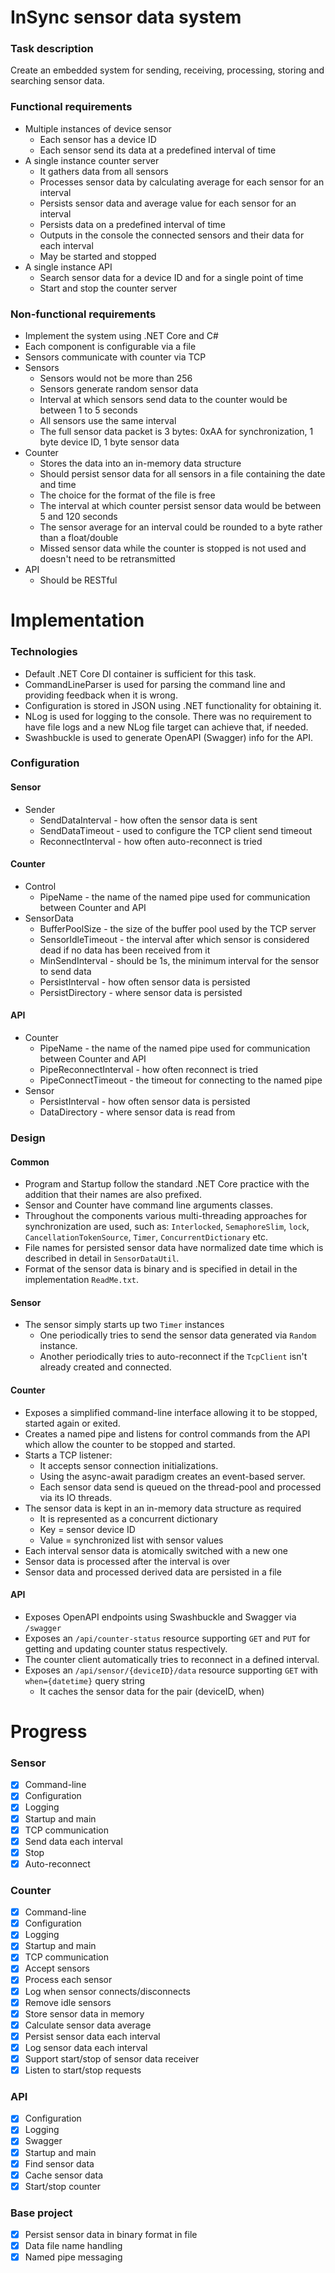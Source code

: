 # InSync sensor data system

### Task description

Create an embedded system for sending, receiving, processing, storing and searching sensor data.

### Functional requirements

* Multiple instances of device sensor
  - Each sensor has a device ID
  - Each sensor send its data at a predefined interval of time
* A single instance counter server
  - It gathers data from all sensors
  - Processes sensor data by calculating average for each sensor for an interval
  - Persists sensor data and average value for each sensor for an interval
  - Persists data on a predefined interval of time
  - Outputs in the console the connected sensors and their data for each interval
  - May be started and stopped
* A single instance API
  - Search sensor data for a device ID and for a single point of time
  - Start and stop the counter server

### Non-functional requirements

* Implement the system using .NET Core and C#
* Each component is configurable via a file
* Sensors communicate with counter via TCP
* Sensors
  - Sensors would not be more than 256
  - Sensors generate random sensor data
  - Interval at which sensors send data to the counter would be between 1 to 5 seconds
  - All sensors use the same interval
  - The full sensor data packet is 3 bytes: 0xAA for synchronization, 1 byte device ID, 1 byte sensor data
* Counter
  - Stores the data into an in-memory data structure
  - Should persist sensor data for all sensors in a file containing the date and time
  - The choice for the format of the file is free
  - The interval at which counter persist sensor data would be between 5 and 120 seconds
  - The sensor average for an interval could be rounded to a byte rather than a float/double
  - Missed sensor data while the counter is stopped is not used and doesn't need to be retransmitted
* API
  - Should be RESTful

# Implementation

### Technologies

* Default .NET Core DI container is sufficient for this task.
* CommandLineParser is used for parsing the command line and providing feedback when it is wrong.
* Configuration is stored in JSON using .NET functionality for obtaining it.
* NLog is used for logging to the console. There was no requirement to have file logs and a new NLog file target can achieve that, if needed.
* Swashbuckle is used to generate OpenAPI (Swagger) info for the API.

### Configuration

#### Sensor

* Sender
  - SendDataInterval - how often the sensor data is sent
  - SendDataTimeout - used to configure the TCP client send timeout
  - ReconnectInterval - how often auto-reconnect is tried

#### Counter

* Control
  - PipeName - the name of the named pipe used for communication between Counter and API
* SensorData
  - BufferPoolSize - the size of the buffer pool used by the TCP server
  - SensorIdleTimeout - the interval after which sensor is considered dead if no data has been received from it
  - MinSendInterval - should be 1s, the minimum interval for the sensor to send data
  - PersistInterval - how often sensor data is persisted
  - PersistDirectory - where sensor data is persisted

#### API

* Counter
  - PipeName - the name of the named pipe used for communication between Counter and API
  - PipeReconnectInterval - how often reconnect is tried
  - PipeConnectTimeout - the timeout for connecting to the named pipe
* Sensor
  - PersistInterval - how often sensor data is persisted
  - DataDirectory - where sensor data is read from

### Design

#### Common

* Program and Startup follow the standard .NET Core practice with the addition that their names are also prefixed.
* Sensor and Counter have command line arguments classes.
* Throughout the components various multi-threading approaches for synchronization are used, such as: `Interlocked`, `SemaphoreSlim`, `lock`, `CancellationTokenSource`, `Timer`, `ConcurrentDictionary` etc.
* File names for persisted sensor data have normalized date time which is described in detail in `SensorDataUtil`.
* Format of the sensor data is binary and is specified in detail in the implementation `ReadMe.txt`.

#### Sensor

* The sensor simply starts up two `Timer` instances
  - One periodically tries to send the sensor data generated via `Random` instance.
  - Another periodically tries to auto-reconnect if the `TcpClient` isn't already created and connected.

#### Counter

* Exposes a simplified command-line interface allowing it to be stopped, started again or exited.
* Creates a named pipe and listens for control commands from the API which allow the counter to be stopped and started.
* Starts a TCP listener:
  - It accepts sensor connection initializations.
  - Using the async-await paradigm creates an event-based server.
  - Each sensor data send is queued on the thread-pool and processed via its IO threads.
* The sensor data is kept in an in-memory data structure as required
  - It is represented as a concurrent dictionary
  - Key = sensor device ID
  - Value = synchronized list with sensor values
* Each interval sensor data is atomically switched with a new one
* Sensor data is processed after the interval is over
* Sensor data and processed derived data are persisted in a file

#### API

* Exposes OpenAPI endpoints using Swashbuckle and Swagger via `/swagger`
* Exposes an `/api/counter-status` resource supporting `GET` and `PUT` for getting and updating counter status respectively.
* The counter client automatically tries to reconnect in a defined interval.
* Exposes an `/api/sensor/{deviceID}/data` resource supporting `GET` with `when={datetime}` query string
  - It caches the sensor data for the pair (deviceID, when)

# Progress

### Sensor

* [x] Command-line
* [x] Configuration
* [x] Logging
* [x] Startup and main
* [x] TCP communication
* [x] Send data each interval
* [x] Stop
* [x] Auto-reconnect

### Counter

* [x] Command-line
* [x] Configuration
* [x] Logging
* [x] Startup and main
* [x] TCP communication
* [x] Accept sensors
* [x] Process each sensor
* [x] Log when sensor connects/disconnects
* [x] Remove idle sensors
* [x] Store sensor data in memory
* [x] Calculate sensor data average
* [x] Persist sensor data each interval
* [x] Log sensor data each interval
* [x] Support start/stop of sensor data receiver
* [x] Listen to start/stop requests

### API

* [x] Configuration
* [x] Logging
* [x] Swagger
* [x] Startup and main
* [x] Find sensor data
* [x] Cache sensor data
* [x] Start/stop counter

### Base project

* [x] Persist sensor data in binary format in file
* [x] Data file name handling
* [x] Named pipe messaging
